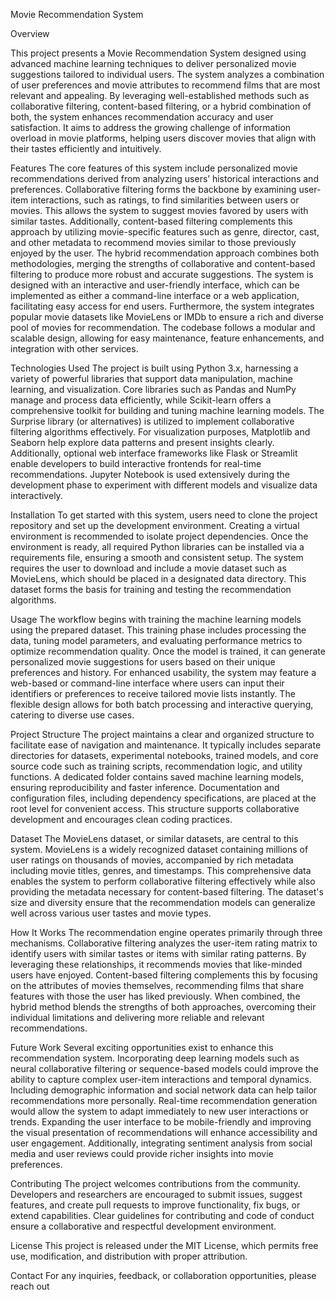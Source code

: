 Movie Recommendation System

Overview

This project presents a Movie Recommendation System designed using advanced machine learning techniques to deliver personalized movie suggestions tailored to individual users. The system analyzes a combination of user preferences and movie attributes to recommend films that are most relevant and appealing. By leveraging well-established methods such as collaborative filtering, content-based filtering, or a hybrid combination of both, the system enhances recommendation accuracy and user satisfaction. It aims to address the growing challenge of information overload in movie platforms, helping users discover movies that align with their tastes efficiently and intuitively.

Features
The core features of this system include personalized movie recommendations derived from analyzing users’ historical interactions and preferences. Collaborative filtering forms the backbone by examining user-item interactions, such as ratings, to find similarities between users or movies. This allows the system to suggest movies favored by users with similar tastes. Additionally, content-based filtering complements this approach by utilizing movie-specific features such as genre, director, cast, and other metadata to recommend movies similar to those previously enjoyed by the user. The hybrid recommendation approach combines both methodologies, merging the strengths of collaborative and content-based filtering to produce more robust and accurate suggestions. The system is designed with an interactive and user-friendly interface, which can be implemented as either a command-line interface or a web application, facilitating easy access for end users. Furthermore, the system integrates popular movie datasets like MovieLens or IMDb to ensure a rich and diverse pool of movies for recommendation. The codebase follows a modular and scalable design, allowing for easy maintenance, feature enhancements, and integration with other services.

Technologies Used
The project is built using Python 3.x, harnessing a variety of powerful libraries that support data manipulation, machine learning, and visualization. Core libraries such as Pandas and NumPy manage and process data efficiently, while Scikit-learn offers a comprehensive toolkit for building and tuning machine learning models. The Surprise library (or alternatives) is utilized to implement collaborative filtering algorithms effectively. For visualization purposes, Matplotlib and Seaborn help explore data patterns and present insights clearly. Additionally, optional web interface frameworks like Flask or Streamlit enable developers to build interactive frontends for real-time recommendations. Jupyter Notebook is used extensively during the development phase to experiment with different models and visualize data interactively.

Installation
To get started with this system, users need to clone the project repository and set up the development environment. Creating a virtual environment is recommended to isolate project dependencies. Once the environment is ready, all required Python libraries can be installed via a requirements file, ensuring a smooth and consistent setup. The system requires the user to download and include a movie dataset such as MovieLens, which should be placed in a designated data directory. This dataset forms the basis for training and testing the recommendation algorithms.

Usage
The workflow begins with training the machine learning models using the prepared dataset. This training phase includes processing the data, tuning model parameters, and evaluating performance metrics to optimize recommendation quality. Once the model is trained, it can generate personalized movie suggestions for users based on their unique preferences and history. For enhanced usability, the system may feature a web-based or command-line interface where users can input their identifiers or preferences to receive tailored movie lists instantly. The flexible design allows for both batch processing and interactive querying, catering to diverse use cases.

Project Structure
The project maintains a clear and organized structure to facilitate ease of navigation and maintenance. It typically includes separate directories for datasets, experimental notebooks, trained models, and core source code such as training scripts, recommendation logic, and utility functions. A dedicated folder contains saved machine learning models, ensuring reproducibility and faster inference. Documentation and configuration files, including dependency specifications, are placed at the root level for convenient access. This structure supports collaborative development and encourages clean coding practices.

Dataset
The MovieLens dataset, or similar datasets, are central to this system. MovieLens is a widely recognized dataset containing millions of user ratings on thousands of movies, accompanied by rich metadata including movie titles, genres, and timestamps. This comprehensive data enables the system to perform collaborative filtering effectively while also providing the metadata necessary for content-based filtering. The dataset's size and diversity ensure that the recommendation models can generalize well across various user tastes and movie types.

How It Works
The recommendation engine operates primarily through three mechanisms. Collaborative filtering analyzes the user-item rating matrix to identify users with similar tastes or items with similar rating patterns. By leveraging these relationships, it recommends movies that like-minded users have enjoyed. Content-based filtering complements this by focusing on the attributes of movies themselves, recommending films that share features with those the user has liked previously. When combined, the hybrid method blends the strengths of both approaches, overcoming their individual limitations and delivering more reliable and relevant recommendations.

Future Work
Several exciting opportunities exist to enhance this recommendation system. Incorporating deep learning models such as neural collaborative filtering or sequence-based models could improve the ability to capture complex user-item interactions and temporal dynamics. Including demographic information and social network data can help tailor recommendations more personally. Real-time recommendation generation would allow the system to adapt immediately to new user interactions or trends. Expanding the user interface to be mobile-friendly and improving the visual presentation of recommendations will enhance accessibility and user engagement. Additionally, integrating sentiment analysis from social media and user reviews could provide richer insights into movie preferences.

Contributing
The project welcomes contributions from the community. Developers and researchers are encouraged to submit issues, suggest features, and create pull requests to improve functionality, fix bugs, or extend capabilities. Clear guidelines for contributing and code of conduct ensure a collaborative and respectful development environment.

License
This project is released under the MIT License, which permits free use, modification, and distribution with proper attribution.

Contact
For any inquiries, feedback, or collaboration opportunities, please reach out

